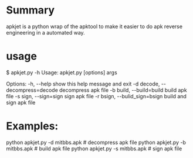 Summary
===
apkjet is a python wrap of the apktool to make it easier to do apk reverse engineering in a automated way.

usage
===
$ apkjet.py -h
Usage: apkjet.py [options] args

Options:
  -h, --help            show this help message and exit
  -d decode, --decompress=decode
                        decompress apk file
  -b build, --build=build
                        build apk file
  -s sign, --sign=sign  sign apk file
  -r bsign, --bulid_sign=bsign
                        build and sign apk file


Examples:
===
  python apkjet.py -d mitbbs.apk  # decompress apk file
  python apkjet.py -b mitbbs.apk  # build apk file
  python apkjet.py -s mitbbs.apk  # sign apk file
